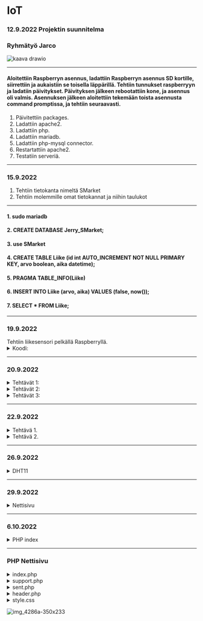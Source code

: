 # IoT

### 12.9.2022 Projektin suunnitelma

### Ryhmätyö Jarco


![kaava drawio](https://user-images.githubusercontent.com/113332610/189615513-e08b5469-86d4-45cd-aecb-be395c0a7cd5.png)

--------------------------------------------------------------------------------------------------

#### Aloitettiin Raspberryn asennus, ladattiin Raspberryn asennus SD kortille, siirrettiin ja aukaistiin se toisella läppärillä. Tehtiin tunnukset raspberryyn ja ladatiin päivitykset. Päivityksen jälkeen rebootattiin kone, ja asennus oli valmis. Asennuksen jälkeen aloitettiin tekemään toista asennusta command promptissa, ja tehtiin seuraavasti.



   1. Päivitettiin packages.
   2. Ladattiin apache2.
   3. Ladattiin php.
   4. Ladattiin mariadb.
   5. Ladattiin php-mysql connector.
   6. Restartattiin apache2.
   7. Testatiin serveriä.
  
--------------------------------------------------------------------------------------------------

### 15.9.2022

   1. Tehtiin tietokanta nimeltä SMarket
   2. Tehtiin molemmille omat tietokannat ja niihin taulukot

--------------------------------------------------------------------------------------------------

   #### 1. sudo mariadb
   #### 2. CREATE DATABASE Jerry_SMarket;
   #### 3. use SMarket
   #### 4. CREATE TABLE Liike (id int AUTO_INCREMENT NOT NULL PRIMARY KEY, arvo boolean, aika datetime);
   #### 5. PRAGMA TABLE_INFO(Liike)
   #### 6. INSERT INTO Liike (arvo, aika) VALUES (false, now());
   #### 7. SELECT * FROM Liike;

--------------------------------------------------------------------------------------------------

 <h3>19.9.2022</h3>
  Tehtiin liikesensori pelkällä Raspberryllä.
  <details>
    <summary>
      Koodi:
    </summary>
  
      import time
      import RPi.GPIO as GPIO // (Lisättiin libraryt jota voi käyttää koodissa)
      
      pin = 4 // (Variable)
      GPIO.setmode(GPIO.BCM)   // (Setuppi)
      GPIO.setup(pin, GPIO.IN)
      
      def getTime():
        result = time.localtime()
        time_string = time.strftime("%m/%d&%y/, %H:%M:%S:", result)
        return time_string  // (Funktiolla haetaan aikaa)
        
      try:
        while True:
          timeResult = getTime()
          if GPIO.input(pin):
            print("Liikettä: "+ str(timeResult))
          else:
            print("Ei liikettä: "+ str(timeResult))
          time.sleep(2.5)  // (Kokeillaan onko virheitä jos ei ole niin toimii)
      except:
        print("-")
        GPIO.cleanup()
  </details>
  
  --------------------------------------------------------------------------------------------------
  
  <h3>20.9.2022</h3>
   <details>
    <summary>
     Tehtävät 1:
 </summary>
 
1. EEPROM on haihtumatonta puolijohdemuistia, joka voidaan uudelleenkirjoittaa n. 10 000–100 000 kertaa. EEPROM-muistia käytetään pääasiassa asetustietojen tallentamiseen mikroprosessorin tai mikrokontrollerin sisältävissä laitteissa.
2. UART eli sarjaliikennepiiri on laitteisto tai mikropiiri, joka muuntaa rinnakkaismuotoista tietoa sarjamuotoiseksi ja päinvastoin.
3. I2C on yksinkertainen kaksisuuntainen ohjaus- ja tiedonsiirtoväylä. Tavallisin käyttö kulutuselektroniikassa on näytön tai television liitännän kyky kertoa nimensä ja tarkkuutensa tietokoneelle VGA-, DVI- tai HDMI-liittimen sisässä olevan I2C-liitynnän kautta. I2C-väylässä on sarjamuotoinen data- ja kellolinja.
4. SIP on IP-puhelinyhteyksien luonnista vastaava tietoliikenneprotokolla. SIP on korvaamassa vanhemman videoneuvotteluun käytetyn H.323-protokollan. SIP-protokollan avulla voidaan muodostaa puhelinyhteyksiä.
5. Mitä eroa on I2C ja SIP? I2C on half-duplex-viestintä ja SPI on full-duplex-viestintä. I2C on kaksijohtiminen protokolla ja SPI on nelijohdinprotokolla.
</details>

   <details>
    <summary>
     Tehtävät 2:
 </summary>

### 1. Raspberryn lämpötila = $vcgencmd measure_temp
### 2. Kuinka paljon tilaa jäljellä = $df -Bm
### 3. Miten vaihdetaan polusta toiseen = $cd ~
</details>

  <details>
    <summary>
      Tehtävät 3:
    </summary>
  
      apt-get update = päivittää raspberryn
      clear = pyyhkii kaiken terminaalista
      date = näyttää päivämäärän
      find / -name esimerkki.txt = etsii tiedoston nimellä
      nano example.txt = voi kontrolloida
      poweroff = laittaa virrat kiinni
      raspi-config = aukaisee raspin configurationin
      reboot = käynnistää uudelleen
      shutdown -h now = sulkee heti
      shutdown -h 01:22: = sulkee asettaman ajan päästä
      startx = menee serverille X

      cat esimerkki.txt = aukaisee tai tekee tiedoston
      cd/abc/xyz = path directory
      ls -l = listaa sovellukset
      mkdir esimerkki:_polku = tekee directoryn
      mv XXX = ei löydy
      rm esimerkki.txt = poistaa tiedoston
      scp user@10.0.0.32:/some/path/tiedosto.txt = kopioi tiedostoja kahden paikan välillä
      touch example.txt = muuttaa timestamppia

      ifconfig = näyttää netin tiedot
      iwconfig = näyttää langattoman netin tiedot
      iwlist wlan0 scan = scannaa langattoman yhteyden
      iwlist wlan0 | grep ESSID = 
      nmap = näyttää mikä service on auki
      ping = näyttää yhteyden nopeude
      wget https://www.website.com/example.txt = näyttää nettisivun tiedot


      cat /proc/meminfo = memoryn info
      cat /proc/partitions = Näyttää väliseinät
      cat /proc/version = Näyttää versiot
      df -h = Näyttää paljon tilaa on jäljellä
      df / = näyttää tilaa tietyllä systeemillä
      dpkg - -get-selections | grep XXX 
      dpkg - -get-selections
      free = näyttää käytetyn muistin
      hostname -l
      lsusb = näyttää tietoja usb laitteista
      UP key = näyttää aiemmin syötetyt komennot terminaalissa
      vcgencmd measure_temp = näyttää raspberryn lämpötilan
      vcgencmd get_mem arm && vcgencmd get_mem gpu = arm memoryn käyttö ja GPU memoryn käyttö
      
  </details>
  
  --------------------------------------------------------------------------------------------------
  
   <h3>22.9.2022</h3>
  <details>
    <summary>
     Tehtävä 1.
    </summary>
 
 A)
 
    - sudo mariadb (käynnistää mariadb:n)
    - show databases; (näyttää tietokannat)
  
  B)
 
    - use SMarket (menee tietokantaan)
    - SELECT * FROM Liike; (avaa taulukon)
    - desc Liike; (näyttää kaiken tiedon)
 
  
  </details>
  
  
  
  <details>
    <summary>
     Tehtävä 2.
    </summary>
   
         import time
         import datetime
         import mariadb
         import RPi.GPIO as GPIO


         inputPin = 4
         sleepTime = 5


         GPIO.setmode(GPIO.BCM)
         GPIO.setup(inputPin, GPIO.IN)

         conn = mariadb.connect(user="jaje", password="JarcoJerry1", host="localhost", database="SMarket")
         cur = conn.cursor()


         try:

         while True:

         inputType = GPIO.input(inputPin)
         curTime = datetime.datetime.now()

         #sqlStr = "INSERT INTO Liike (arvo, aika) VALUES({boolean}, '{timeCurrently}')".format(boolean = inputType, timeCurrently = curTime)
         #sqlStr = "INSERT INTO Liike (arvo, aika) VALUES(%s, '%s')" % (inputType, curTime)
         sqlStr = f"INSERT INTO Liike (arvo, aika) VALUES({inputType}, '{curTime}')"

         print(sqlStr)
         cur.execute(sqlStr)
         conn.commit()

         time.sleep(sleepTime)

         except:
         print("Ei toimi")

         conn.close()

   </details>
  
  --------------------------------------------------------------------------------------------------
   
<h3>26.9.2022</h3>
   
  <details>
    <summary>
     DHT11
    </summary>
 
     import time
     import Adafruit_DHT
     import datetime
     import mariadb



     sensor = Adafruit_DHT.DHT11
     pin = 4
     waitTime = 5



     conn = mariadb.connect(user="jaje", password="JarcoJerry1", host="localhost", database="SMarket")
     cur = conn.cursor()



     try:
     while True:

     curTime = datetime.datetime.now()
     humidity, temperature = Adafruit_DHT.read_retry(sensor, pin)

     sqlStr = "INSERT INTO Liike (arvo, aika) VALUES({boolean}, '{timeCurrently}')".format(boolean = temperature, timeCurrently = curTime)
     print(sqlStr)
     cur.execute(sqlStr)
     time.sleep(waitTime)

     except RuntimeError as error:
     print(error.args[0])
     print("Ei Toimi")

</details>

--------------------------------------------------------------------------------------------------

<h3>29.9.2022</h3>
   
  <details>
    <summary>
     Nettisivu
    </summary>
 
     <!-- Documentti tyyppi -->
     <!DOCTYPE html>



     <html>

       <!-- Headeri -->

       <head>
         <title>Hälytin</title>
       </head>

       <body>

         <!-- Siirä data taulukkoon -->

         <div style="
           box-sizing: border-box;
           border: 2px solid #969696;
           border-radius: 5px;
           background: #fffffff;
         ">
           <center>

             <!-- Otsikko -->

             <h1 style="
               align-left: center;
               align-right: center;
               text-align: center;
               color: rgb(255,55,55);
               font-family: Courier New;
             ">HÄLYTIN</h1><br>

             <!-- Ala Otsikko -->

             <img src="images/skul" alt="skull emoj" width=100 height=100><br>
             <h2 style="font-family: Courier New;">Data:</h2>



            <!-- PHP -->



            <?php

               // Laitetaan muuttujat, ja niille arvot.

               $servername = "localhost";
               $username = "jaje";
               $password = "JarcoJerry1";
               $dbname = "SMarket";
               $conn = new mysqli($servername, $username, $password, $dbname); // Yhteys databaseen

               // Katsotaanko toimiiko yhteys vai ei, jos toimii se jatkaa ohjelmaa, jos ei se antaa sivulle viestin.

               if ($conn->connect_error){
                 die("😭😭 Connection failed 😭😭" . $conn->connection_error);
               }

               // Yhteys toimii, joten jatkaa ohjelmaa. Asettaa SQL komennon ja syöttää sen.

               $sql = "SELECT id, arvo FROM Liike ORDER BY -id LIMIT 10";
               $data = $conn->query($sql);

               // Antaa sivulle kaikki tiedot muuttujan "data" sisältä ja syöttää ne sivulle.

               ?>
               <table>
                 <style>

                   table, th, td {
                     border-radius: 5px;
                   }

                   table {
                     border: 1px solid #ccd6dd;
                     font-family: arial, sans-serif;
                     width: 25%;
                   }



                  td, th {
                     border: 1px solid #edf7ff;
                     text-align: left;
                     padding: 10px;
                   }

                   tr:nth-child(even) {
                     border: 1px solid #edf7ff;
                     background-color: #ccd6dd;
                   }



                </style>
                   <tr>
                     <th>id</th>
                     <th>arvo</th>
                   </tr>
               <?php
                 while($row = $data->fetch_assoc()){
                   ?>
                   <tr>
                     <td><?php echo $row["id"]?></td>
                     <td><?php echo $row["arvo"]?></td>
                   </tr>
                   <?php
                 }
               ?>
               </table>
               <?php

               // Sulkee yhteyden.

               $conn->close();



            ?><br>

             <!-- Nappula -->

             <button style="
               box-sizing: border-box;
               border: 2px solid #ccd6dd;
               border-radius: 5px;
               width: 25%;
               height: 50px;
               color: rgb(255,55,55);
               background: #ffffff;
               font: bold 5pt Arial;
               font-family: Courier New;
               font-size: 24px;
             ">FREE DOWNLOAD</button>

             <!-- Linkki -->

             <p style="font-family: bold 10pt, Courier New;">Powered by S-Ketju</p>
             <a href="https://www.s-ryhma.fi">Linkki</a>

           </center><br>
         </div>
       </body>

     </html>

</details>

--------------------------------------------------------------------------------------------------

<h3>6.10.2022</h3>
  <details>
     <summary>
       PHP index
     </summary>

       Tehtiin azure serveri MySQL workbenchillä
       kirjauduttiin admin-tunnuksilla
       
       komennot:
       - cd Tietopolku
       - $php -S localhost:8000
       
   </details>
   
   --------------------------------------------------------------------------------------------------
   
   <h3>PHP Nettisivu</h3>
   <details>
     <summary>
        index.php
     </summary>
   
         <html>
          <!-- Headeri -->
          <head>
             <title>Hälytin</title>
             <meta name="viewport" content="width=device-width, initial-scale=1">
             <link href="style/style.css" rel="stylesheet">

       </head>

       <body>

           <!-- Siirä data taulukkoon -->

           <div class="background2">
           <center>

               <!-- Otsikko -->

               <h1 style="
               text-align: center;
               color: rgb(255,55,55);
               font-family: Courier New;
               ">HÄLYTIN</h1><br>

               <!-- Ala Otsikko -->

               <img src="images/skul.png" alt="skull emoj" width=100 height=100><br><br><br>

               <!-- FORM -->
               <button class="collapsible" style="
                   border: 2px solid #ccd6dd;
                   border-radius: 5px;
               ">Luo käyttäjä</button>
               <div class="content"><br>
                   <form

                   action="https://www.salpaus.fi"
                   method="post"
                   enctype="text/plain"
                   name="asasddsa"

                   class="background">



                       <h2 style="font-family: Courier New;">Luo käyttäjä:</h2>

                       <label for="fname" class="answerText">NIMI:</label>
                       <input type="text" class="answerBox" id="fname" name="fname"><br><br>

                       <label for="nikä" class="answerText">IKÄ:</label>
                       <input type="number" class="answerBox"  id="nikä" name="nikä"><br><br>

                       <label for="tarvitsee" class="answerText">KORTIN NUMERO JA CCV:</label>
                       <input type="text" class="answerBox"  id="tarvitsee" name="tarvitsee" required><br><br>

                       <button inline="true" class="acbutton" style="
                         background-color: rgb(255, 119, 119);
                       ">RESET</button>

                       <button type="submit" value="Send" inline="true" class="acbutton"
                       style="background-color: lightgreen;"
                       background-color: lightgreen;
                       >LÄHETÄ</button><br>


                   </form>
               </div><br>

               <!-- PHP -->

               <button class="collapsible" style="
                   border: 2px solid #ccd6dd;
                   border-radius: 5px;
               ">Avaa logit</button>
               <div class="content">

                   <!-- Ala Otsikko -->

                   <h2 style="font-family: Courier New;">Data:</h2>

                   <?php

                   // Laitetaan muuttujat, ja niille arvot.

                   include 'config.php';
                   $conn = new mysqli($servername, $username, $password, $dbname); // Yhteys databaseen

                   // Katsotaanko toimiiko yhteys vai ei, jos toimii se jatkaa ohjelmaa, jos ei se antaa sivulle viestin.

                   if ($conn->connect_error){
                       die("😭😭 Connection failed 😭😭" . $conn->connection_error);
                   }

                   // Yhteys toimii, joten jatkaa ohjelmaa. Asettaa SQL komennon ja syöttää sen.

                   $sql = "SELECT id, arvo FROM JerrySQL ORDER BY -id LIMIT 10";
                   $data = $conn->query($sql);
                   $savingData = "['Element', 'Joku liikkui', { role: 'style' } ]," 

                   // Antaa sivulle kaikki tiedot muuttujan "data" sisältä ja syöttää ne sivulle.

                   ?>
                   <table id="datalist">
                       <style>

                       table, th, td {
                           border-radius: 5px;
                       }

                       table {
                           border: 1px solid #ccd6dd;
                           font-family: arial, sans-serif;
                           width: 25%;
                       }

                       td, th {
                           border: 1px solid #edf7ff;
                           text-align: left;
                           padding: 10px;
                       }

                       tr:nth-child(even) {
                           border: 1px solid #edf7ff;
                           background-color: #ccd6dd;
                       }

                       </style>
                       <tr>
                           <th>id</th>
                           <th>arvo</th>
                       </tr>
                   <?php
                       while($row = $data->fetch_assoc()){
                       $savingData = $savingData . "['" . $row["id"] . "', " . $row["arvo"] . ", 'rgb(255,55,55)'],"
                       ?>
                       <tr>
                           <td><?php echo $row["id"]?></td>
                           <td><?php echo $row["arvo"]?></td>
                       </tr>
                       <?php
                       }
                   ?>
                   </table>
                   <?php

                   // Sulkee yhteyden.
                   $conn->close();

                   ?><br>
               </div><br>

               <button class="collapsible" style="
                   border: 2px solid #ccd6dd;
                   border-radius: 5px;
               ">Avaa kaava</button>
               <div class="content"><br>
               <div id="piechart" class='chart'> </div>


               </div><br>


               <!-- Nappula -->

               <button class="buttonVar">ILMAINEN LATAUS</button><br><br>
               <a href= "support.php"><button class="buttonVar">SUPPORT SIVU</button></a>
               <br>

               <!-- Linkki -->

               <video width="320" height="240" class="video" controls>
                   <source src="videos/tutorial.mp4" type="video/mp4">
               </video><br>




               <p style="font-family: bold 10pt, Courier New;">Powered by S-Ketju</p>
               <a href="https://www.s-ryhma.fi">Linkki</a>

           </center><br>

           <script>
               var coll = document.getElementsByClassName("collapsible");
               var buttonVar = document.getElementsByClassName("buttonVar")
               var i;

               for (i = 0; i < coll.length; i++) {
                 coll[i].addEventListener("click", function() {
                   this.classList.toggle("active");
                   var content = this.nextElementSibling;
                   if (content.style.maxHeight){
                     content.style.maxHeight = null;
                   } else {
                     content.style.maxHeight = content.scrollHeight + "px";
                   } 
                 });
               }
           </script>


       <script type="text/javascript" src="https://www.gstatic.com/charts/loader.js"></script>
       <script type="text/javascript">
           google.charts.load("current", {packages:['corechart']});
           google.charts.setOnLoadCallback(drawChart);
           window.onresize = drawChart;

           function drawChart() {

               var data = google.visualization.arrayToDataTable([
                   <?php
                       echo $savingData;
                   ?>
               ]);

               var view = new google.visualization.DataView(data);
               view.setColumns([0, 1,
                               { calc: "stringify",
                                   sourceColumn: 1,
                                   type: "string",
                                   role: "annotation" },
                               2]);

               var options = {
                   title: "Liike sensori",
                   titleFontSize:24,
                   fontName: "Courier New",
                   width: "40%",
                   height: "50%",
                   bar: {groupWidth: "95%"},
                   legend: { position: "left" },
               };
               var chart = new google.visualization.ColumnChart(document.getElementById("piechart"));
               chart.draw(view, options);
           }
           </script>


           </div>
       </body>
   </html>
   </details>
   
   <details>
     <summary>
        support.php
     </summary>
      
      <html>
    <head>
        <title>Support</title>
        <meta name="viewport" content="width=device-width, initial-scale=1">
        <link href="style/style.css" rel="stylesheet">
    </head>

    <body>
        <div class="background2">
            <center>
                <h1 style="
                text-align: center;
                color: rgb(255,55,55);
                font-family: Courier New;
                ">SUPPORT</h1><br>
                <img src="images/skul.png" alt="skull emoj" width=100 height=100><br><br><br>


            <button class="buttonVar">ASIAKASPALVELU</button><br><br>
            <a href= "index.php"><button class="buttonVar">TAKAISIN KOTI SIVULLE</button></a><br><br>
        

            <button class="collapsible" style="
                border: 2px solid #ccd6dd;
                border-radius: 5px;
            ">Avaa formi</button>
            <div class="content"><br>
                <form
                
                action="sent.php"
                method="post"
                enctype="text/plain"
                name="asasddsa"
                
                class="background">
               


                    <h2 style="font-family: Courier New;">Täytä:</h2>

                    <label for="fname" class="answerText">SÄHKÖPOSTI OSOITE:</label>
                    <input type="text" class="answerBox" id="fname" name="fname"><br><br>

                    <label for="cdate" class="answerText">PVM:</label>
                    <input type="date" class="answerBox"  id="cdate" name="cdate"><br><br>

                    <label for="info" class="answerText">KERRO ONGELMASTASI:</label>
                    <textarea rows="20" cols="50" style=
                    "font-family: Courier New; width: 80%; height: 100px; resize: none;"
                    id="info" name="info" maxlength="120" required></textarea><br><br>

                    <button inline="true" class="acbutton" style="
                      background-color: rgb(255, 119, 119);
                    ">RESET</button>

                    <button type="submit" value="Send" inline="true" class="acbutton"
                    style="background-color: lightgreen;"
                    background-color: lightgreen;
                    >LÄHETÄ</button><br>
                    
                    
                </form>
            </div><br>
            
                <!-- Ala Otsikko -->
                
                <h2 style="font-family: Courier New;">Forumit:</h2>
                
                <form
                
                action="header.php" method="post"
                class="messagebox">
                
                    <label for="fname" class="answerText">Nimi:</label>
                    <input type="text" class="answerBox" required placeholder="Kirjoita Nimesi" id="fname" name="fname"><br><br>
                
                    <label for="info" class="answerText">Jätä Viesti!</label>
                    <textarea rows="20" cols="50" style=
                    "font-family: Courier New; width: 80%; height: 100px; resize: none;"
                    id="info" name="info" maxlength="120" required placeholder="Kirjoita tähän" required></textarea><br><br>
                
                    <button type="submit" value="Send" inline="true" class="acbutton"
                    style="background-color: lightgreen;"
                    background-color: lightgreen;
                    >LÄHETÄ</button>
                
                </form>

                <?php

               // Laitetaan muuttujat, ja niille arvot.

               $servername = "hyvis.mysql.database.azure.com";
               $username = "db_projekti";
               $password = "Sivyh2022";
               $dbname = "Jerry";
               $conn = new mysqli($servername, $username, $password, $dbname); // Yhteys databaseen

                // Katsotaanko toimiiko yhteys vai ei, jos toimii se jatkaa ohjelmaa, jos ei se antaa sivulle viestin.

                if ($conn->connect_error){
                    die("😭😭 Connection failed 😭😭" . $conn->connection_error);
                }

                // Yhteys toimii, joten jatkaa ohjelmaa. Asettaa SQL komennon ja syöttää sen.

                $sql = "SELECT username, message, aika FROM Chat ORDER BY -id LIMIT 5";
                $data = $conn->query($sql);
                $savingData = "['Element', 'Oh no', { role: 'style' } ]," 

                // Antaa sivulle kaikki tiedot muuttujan "data" sisältä ja syöttää ne sivulle.

                ?>
                <table id="datalist">
                    <style>

                    table, th, td {
                        border-radius: 5px;
                    }

                    table {
                        border: 1px solid #ccd6dd;
                        font-family: Courier New;
                        width: 75%;
                    }

                    th {
                        font-size: 20px;
                    }

                    td, th {
                        border: 1px solid #edf7ff;
                        text-align: left;
                        padding: 10px;
                    }

                    tr:nth-child(even) {
                        border: 1px solid #edf7ff;
                        background-color: #DDDDDD;
                    }

                    </style>
                    <tr>
                        <th>Nimi</th>
                        <th>Viesti</th>
                        <th>Aika</th>
                    </tr>
                <?php
                    while($row = $data->fetch_assoc()){
                    ?>
                    <tr>
                        <td><?php echo  ("<strong>" . $row["username"] . "</strong>")?></td>
                        <td><?php echo $row["message"]?></td>
                        <td><?php echo $row["aika"]?></td>
                    </tr>
                    <?php
                    }
                ?>
                </table>
                <?php

                // Sulkee yhteyden.
                $conn->close();

                ?><br>



                <p style="font-family: bold 10pt, Courier New;">Powered by S-Ketju</p>
                <a href="https://www.s-ryhma.fi">Linkki</a><br><br>

            </center>
                <script>
                    var coll = document.getElementsByClassName("collapsible");
                    var buttonVar = document.getElementsByClassName("buttonVar")
                    var i;
                    
                    for (i = 0; i < coll.length; i++) {
                    coll[i].addEventListener("click", function() {
                        this.classList.toggle("active");
                        var content = this.nextElementSibling;
                        if (content.style.maxHeight){
                        content.style.maxHeight = null;
                        } else {
                        content.style.maxHeight = content.scrollHeight + "px";
                        } 
                    });
                    }
                </script>
        </div>
    </body>
</html>
     </details>
      
<details>
   <summary>
      sent.php
   </summary>

      <html>
      <head>
              <title>Lähetetty</title>
              <meta name="viewport" content="width=device-width, initial-scale=1">
              <link href="style/style.css" rel="stylesheet">
       </head>

          <body>
              <div class="background2">
                  <center>
                      <h1 style="
                      text-align: center;
                      color: rgb(255,55,55);
                      font-family: Courier New;
                      ">Vastauksesi on lähetetty!</h1><br>
                      <img src="images/checkmark.png" alt="skull emoj" width=115 height=100><br><br><br>

                  <a href= "index.php"><button class="buttonVar">TAKAISIN KOTI SIVULLE</button></a><br><br>


                  </center>
              </div>
          </body>
      </html>
</details>
      
<details>
   <summary>
      header.php
   </summary>
   
      <?php

       include 'config.php';
       $conn = new mysqli($servername, $username, $password, $dbname);
       if ($conn->connect_error){
           die("😭😭 Connection failed 😭😭" . $conn->connection_error);
       }

       $formInfoName = $_POST["fname"];
       $formInfoMessage = $_POST["info"];
       $sql = "INSERT INTO Chat (username, message, aika) VALUES ('" . $formInfoName . "', '" . $formInfoMessage . "', now())";

       if ($data = $conn->query($sql) == TRUE) {
           echo "Message sent!";
       } else {
           echo "Error: " . $sql . " " . $conn->error;
           die();
       }

       $conn->close();
       header("Location: support.php");
       die();
      ?>
   
</details>
      
<details>
   <summary>
      style.css
   </summary>


      .buttonVar {
          box-sizing: border-box;
          border: 2px solid #ccd6dd;
          border-radius: 5px;
          width: 35%;
          height: 35px;
          color: rgb(255,55,55);
          background: #ffffff;
          font-weight: bold;
          font-family: Courier New;
          font-size: 24px;
      }
      .answerBox {
          font-family: Courier New;
          width: 80%;
      }


      .chart {
      width: 40%;
      height: 50%;
      display: block;
      }

      .messagebox {
          width: 25%

      }





      .answerText {
          display: block;
          font-family: Courier New; 
          font-weight: bold;
          text-align: left;
          width: 80%;
      }

      .active, .buttonVar:hover {
          background-color: #ccd6dd;
      }

      .collapsible {
          background-color: #ffffff;
          color: #292f33;
          cursor: pointer;
          width: 100%;
          height: 35px;
          border: 2px solid #ccd6dd;
          text-align: left;
          font-size: 15px;
          font-family: Courier New;
          font-weight: bold;
          width: 35%;
      }

      .active, .collapsible:hover {
          background-color: rgb(255,55,55);
      }

      .collapsible:after {
          content: '\002B';
          color: #292f33;
          font-weight: bold;
          float: right;
          margin-left: 5px;
      }

      .active:after {
          content: "\2212";
      }

      .content {
          padding: 0 18px;
          max-height: 0;
          overflow: hidden;
          transition: max-height 0.2s ease-out;
      }
      .background{
      box-sizing: border-box;
      border: 2px solid #969696;
      border-radius: 5px;
      background: #ffffff;
      background-image: url('../images/testi3.png');
      width: 35%;
      }

      .video{

          width:320px;
          height:240px;
      }
      .background2{
          box-sizing: border-box;
          border: 2px solid #969696;
          border-radius: 5px;
          background: #ffffff;
          background-image: url('../images/testi3.png');
          }

      .acbutton{
      height: 35px;
      box-sizing: border-box;
      border: 2px solid #969696;
      width: 25%;
      border-radius: 5px;
      font-family: Courier New;
      font-weight: bold;
      margin: 25px;
      }
      @media only screen and (max-width: 600px) {
          .buttonVar {
              box-sizing: border-box;
              border: 2px solid #ccd6dd;
              border-radius: 5px;
              width: 75%;
              height: 35px;
              color: rgb(255,55,55);
              background: #ffffff;
              font-weight: bold;
              font-family: Courier New;
              font-size: 12px;
          }

          .background{
              box-sizing: border-box;
              border: 2px solid #969696;
              border-radius: 5px;
              background: #ffffff;
              background-image: url('../images/testi3.png');
              width: 75%;
          }
          .collapsible {
              background-color: #ffffff;
              color: #292f33;
              cursor: pointer;
              width: 100%;
              height: 35px;
              border: 2px solid #ccd6dd;
              text-align: left;
              font-size: 15px;
              font-family: Courier New;
              font-weight: bold;
              width: 75%;
          }
          .video{

              width:90%;
              height:30%;
          }
              .acbutton{
                  height: 35px;
                  box-sizing: border-box;
                  border: 2px solid #969696;
                  width: 50%;
                  border-radius: 10px;
                  font-family: Courier New;
                  font-weight: bold;
                  margin: 5%;
                  font-size: 15px;
                  text-align: center;
                  }
          }

</details>

      
![img_4286a-350x233](https://cloud.githubusercontent.com/assets/17016297/18681463/da12c5c2-7f2d-11e6-8c53-4cb2e8914b3a.jpg)
